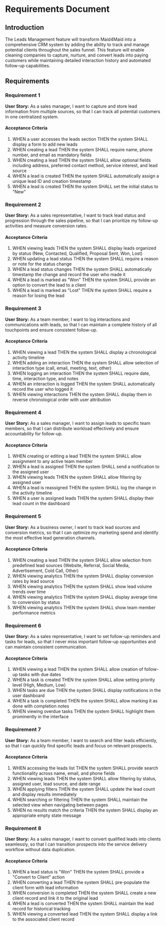 # Requirements Document

## Introduction

The Leads Management feature will transform Maid4Maid into a comprehensive CRM system by adding the ability to track and manage potential clients throughout the sales funnel. This feature will enable cleaning companies to capture, nurture, and convert leads into paying customers while maintaining detailed interaction history and automated follow-up capabilities.

## Requirements

### Requirement 1

**User Story:** As a sales manager, I want to capture and store lead information from multiple sources, so that I can track all potential customers in one centralized system.

#### Acceptance Criteria

1. WHEN a user accesses the leads section THEN the system SHALL display a form to add new leads
2. WHEN creating a lead THEN the system SHALL require name, phone number, and email as mandatory fields
3. WHEN creating a lead THEN the system SHALL allow optional fields including address, preferred contact method, service interest, and lead source
4. WHEN a lead is created THEN the system SHALL automatically assign a unique lead ID and creation timestamp
5. WHEN a lead is created THEN the system SHALL set the initial status to "New"

### Requirement 2

**User Story:** As a sales representative, I want to track lead status and progression through the sales pipeline, so that I can prioritize my follow-up activities and measure conversion rates.

#### Acceptance Criteria

1. WHEN viewing leads THEN the system SHALL display leads organized by status (New, Contacted, Qualified, Proposal Sent, Won, Lost)
2. WHEN updating a lead status THEN the system SHALL require a reason or note for the status change
3. WHEN a lead status changes THEN the system SHALL automatically timestamp the change and record the user who made it
4. WHEN a lead is marked as "Won" THEN the system SHALL provide an option to convert the lead to a client
5. WHEN a lead is marked as "Lost" THEN the system SHALL require a reason for losing the lead

### Requirement 3

**User Story:** As a team member, I want to log interactions and communications with leads, so that I can maintain a complete history of all touchpoints and ensure consistent follow-up.

#### Acceptance Criteria

1. WHEN viewing a lead THEN the system SHALL display a chronological activity timeline
2. WHEN adding an interaction THEN the system SHALL allow selection of interaction type (call, email, meeting, text, other)
3. WHEN logging an interaction THEN the system SHALL require date, time, interaction type, and notes
4. WHEN an interaction is logged THEN the system SHALL automatically record the user who logged it
5. WHEN viewing interactions THEN the system SHALL display them in reverse chronological order with user attribution

### Requirement 4

**User Story:** As a sales manager, I want to assign leads to specific team members, so that I can distribute workload effectively and ensure accountability for follow-up.

#### Acceptance Criteria

1. WHEN creating or editing a lead THEN the system SHALL allow assignment to any active team member
2. WHEN a lead is assigned THEN the system SHALL send a notification to the assigned user
3. WHEN viewing leads THEN the system SHALL allow filtering by assigned user
4. WHEN a lead is reassigned THEN the system SHALL log the change in the activity timeline
5. WHEN a user is assigned leads THEN the system SHALL display their lead count in the dashboard

### Requirement 5

**User Story:** As a business owner, I want to track lead sources and conversion metrics, so that I can optimize my marketing spend and identify the most effective lead generation channels.

#### Acceptance Criteria

1. WHEN creating a lead THEN the system SHALL allow selection from predefined lead sources (Website, Referral, Social Media, Advertisement, Cold Call, Other)
2. WHEN viewing analytics THEN the system SHALL display conversion rates by lead source
3. WHEN viewing analytics THEN the system SHALL show lead volume trends over time
4. WHEN viewing analytics THEN the system SHALL display average time to conversion by status
5. WHEN viewing analytics THEN the system SHALL show team member performance metrics

### Requirement 6

**User Story:** As a sales representative, I want to set follow-up reminders and tasks for leads, so that I never miss important follow-up opportunities and can maintain consistent communication.

#### Acceptance Criteria

1. WHEN viewing a lead THEN the system SHALL allow creation of follow-up tasks with due dates
2. WHEN a task is created THEN the system SHALL allow setting priority level (High, Medium, Low)
3. WHEN tasks are due THEN the system SHALL display notifications in the user dashboard
4. WHEN a task is completed THEN the system SHALL allow marking it as done with completion notes
5. WHEN viewing overdue tasks THEN the system SHALL highlight them prominently in the interface

### Requirement 7

**User Story:** As a team member, I want to search and filter leads efficiently, so that I can quickly find specific leads and focus on relevant prospects.

#### Acceptance Criteria

1. WHEN accessing the leads list THEN the system SHALL provide search functionality across name, email, and phone fields
2. WHEN viewing leads THEN the system SHALL allow filtering by status, assigned user, lead source, and date range
3. WHEN applying filters THEN the system SHALL update the lead count and display results immediately
4. WHEN searching or filtering THEN the system SHALL maintain the selected view when navigating between pages
5. WHEN no results match the criteria THEN the system SHALL display an appropriate empty state message

### Requirement 8

**User Story:** As a sales manager, I want to convert qualified leads into clients seamlessly, so that I can transition prospects into the service delivery workflow without data duplication.

#### Acceptance Criteria

1. WHEN a lead status is "Won" THEN the system SHALL provide a "Convert to Client" action
2. WHEN converting a lead THEN the system SHALL pre-populate the client form with lead information
3. WHEN conversion is completed THEN the system SHALL create a new client record and link it to the original lead
4. WHEN a lead is converted THEN the system SHALL maintain the lead record for historical tracking
5. WHEN viewing a converted lead THEN the system SHALL display a link to the associated client record
